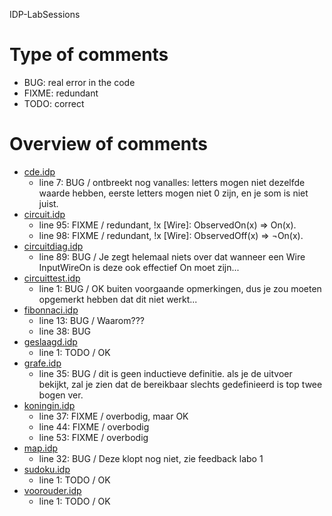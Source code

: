 IDP-LabSessions
# Type of comments
- BUG: real error in the code
- FIXME: redundant
- TODO: correct
# Overview of comments
- [cde.idp](feedback_cde.idp)
    - line 7: BUG / ontbreekt nog vanalles: letters mogen niet dezelfde waarde hebben, eerste letters mogen niet 0 zijn, en je som is niet juist.
- [circuit.idp](feedback_circuit.idp)
    - line 95: FIXME / redundant, !x [Wire]: ObservedOn(x) => On(x).
    - line 98: FIXME / redundant, !x [Wire]: ObservedOff(x) => ¬On(x).
- [circuitdiag.idp](feedback_circuitdiag.idp)
    - line 89: BUG / Je zegt helemaal niets over dat wanneer een Wire InputWireOn is deze ook effectief On moet zijn...
- [circuittest.idp](feedback_circuittest.idp)
    - line 1: BUG / OK buiten voorgaande opmerkingen, dus je zou moeten opgemerkt hebben dat dit niet werkt...
- [fibonnaci.idp](feedback_fib.idp)
    - line 13: BUG / Waarom???
    - line 38: BUG 
- [geslaagd.idp](feedback_geslaagd.idp)
    - line 1: TODO / OK
- [grafe.idp](feedback_grafe.idp)
    - line 35: BUG / dit is geen inductieve definitie. als je de uitvoer bekijkt, zal je zien dat de bereikbaar slechts gedefinieerd is top twee bogen ver.
- [koningin.idp](feedback_koningin.idp)
    - line 37: FIXME / overbodig, maar OK
    - line 44: FIXME / overbodig
    - line 53: FIXME / overbodig
- [map.idp](feedback_map.idp)
    - line 32: BUG / Deze klopt nog niet, zie feedback labo 1
- [sudoku.idp](feedback_sudoku.idp)
    - line 1: TODO / OK
- [voorouder.idp](feedback_voorouder.idp)
    - line 1: TODO / OK